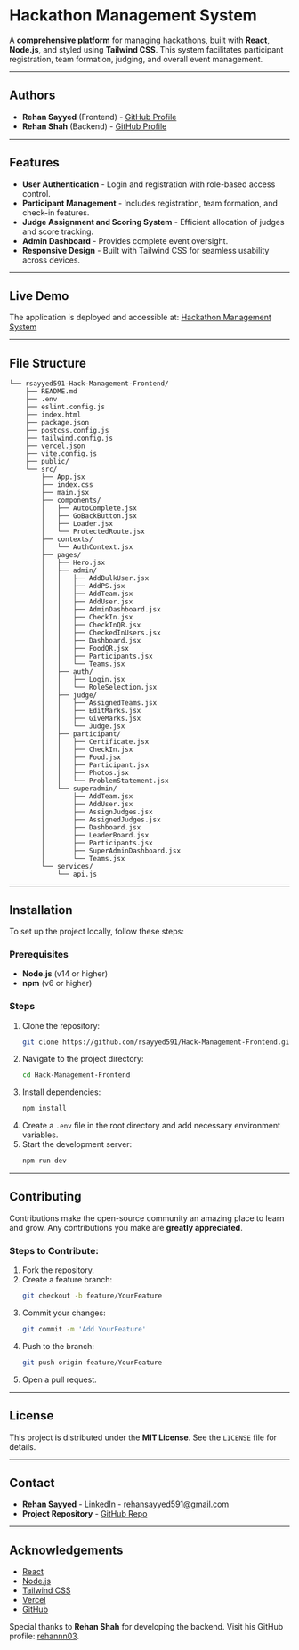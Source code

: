 # Hackathon Management System

A **comprehensive platform** for managing hackathons, built with **React**, **Node.js**, and styled using **Tailwind CSS**. This system facilitates participant registration, team formation, judging, and overall event management.

---

## Authors

- **Rehan Sayyed** (Frontend) - [GitHub Profile](https://github.com/rsayyed591)  
- **Rehan Shah** (Backend) - [GitHub Profile](https://github.com/rehannn03)

---

## Features

- **User Authentication** - Login and registration with role-based access control.
- **Participant Management** - Includes registration, team formation, and check-in features.
- **Judge Assignment and Scoring System** - Efficient allocation of judges and score tracking.
- **Admin Dashboard** - Provides complete event oversight.
- **Responsive Design** - Built with Tailwind CSS for seamless usability across devices.

---

## Live Demo

The application is deployed and accessible at: [Hackathon Management System](https://err404-manager.vercel.app/)

---

## File Structure

```
└── rsayyed591-Hack-Management-Frontend/
    ├── README.md
    ├── .env
    ├── eslint.config.js
    ├── index.html
    ├── package.json
    ├── postcss.config.js
    ├── tailwind.config.js
    ├── vercel.json
    ├── vite.config.js
    ├── public/
    └── src/
        ├── App.jsx
        ├── index.css
        ├── main.jsx
        ├── components/
        │   ├── AutoComplete.jsx
        │   ├── GoBackButton.jsx
        │   ├── Loader.jsx
        │   └── ProtectedRoute.jsx
        ├── contexts/
        │   └── AuthContext.jsx
        ├── pages/
        │   ├── Hero.jsx
        │   ├── admin/
        │   │   ├── AddBulkUser.jsx
        │   │   ├── AddPS.jsx
        │   │   ├── AddTeam.jsx
        │   │   ├── AddUser.jsx
        │   │   ├── AdminDashboard.jsx
        │   │   ├── CheckIn.jsx
        │   │   ├── CheckInQR.jsx
        │   │   ├── CheckedInUsers.jsx
        │   │   ├── Dashboard.jsx
        │   │   ├── FoodQR.jsx
        │   │   ├── Participants.jsx
        │   │   └── Teams.jsx
        │   ├── auth/
        │   │   ├── Login.jsx
        │   │   └── RoleSelection.jsx
        │   ├── judge/
        │   │   ├── AssignedTeams.jsx
        │   │   ├── EditMarks.jsx
        │   │   ├── GiveMarks.jsx
        │   │   └── Judge.jsx
        │   ├── participant/
        │   │   ├── Certificate.jsx
        │   │   ├── CheckIn.jsx
        │   │   ├── Food.jsx
        │   │   ├── Participant.jsx
        │   │   ├── Photos.jsx
        │   │   └── ProblemStatement.jsx
        │   └── superadmin/
        │       ├── AddTeam.jsx
        │       ├── AddUser.jsx
        │       ├── AssignJudges.jsx
        │       ├── AssignedJudges.jsx
        │       ├── Dashboard.jsx
        │       ├── LeaderBoard.jsx
        │       ├── Participants.jsx
        │       ├── SuperAdminDashboard.jsx
        │       └── Teams.jsx
        └── services/
            └── api.js
```

---

## Installation

To set up the project locally, follow these steps:

### Prerequisites

- **Node.js** (v14 or higher)
- **npm** (v6 or higher)

### Steps

1. Clone the repository:
    ```bash
    git clone https://github.com/rsayyed591/Hack-Management-Frontend.git
    ```
2. Navigate to the project directory:
    ```bash
    cd Hack-Management-Frontend
    ```
3. Install dependencies:
    ```bash
    npm install
    ```
4. Create a `.env` file in the root directory and add necessary environment variables.
5. Start the development server:
    ```bash
    npm run dev
    ```

---

## Contributing

Contributions make the open-source community an amazing place to learn and grow. Any contributions you make are **greatly appreciated**.

### Steps to Contribute:

1. Fork the repository.
2. Create a feature branch:
    ```bash
    git checkout -b feature/YourFeature
    ```
3. Commit your changes:
    ```bash
    git commit -m 'Add YourFeature'
    ```
4. Push to the branch:
    ```bash
    git push origin feature/YourFeature
    ```
5. Open a pull request.

---

## License

This project is distributed under the **MIT License**. See the `LICENSE` file for details.

---

## Contact

- **Rehan Sayyed** - [LinkedIn](https://linkedin.com/in/rehan42) - rehansayyed591@gmail.com  
- **Project Repository** - [GitHub Repo](https://github.com/rsayyed591/Hack-Management-Frontend)

---

## Acknowledgements

- [React](https://reactjs.org/)
- [Node.js](https://nodejs.org/)
- [Tailwind CSS](https://tailwindcss.com/)
- [Vercel](https://vercel.com/)
- [GitHub](https://github.com/)

Special thanks to **Rehan Shah** for developing the backend. Visit his GitHub profile: [rehannn03](https://github.com/rehannn03).

